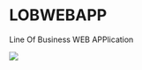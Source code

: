 LOBWEBAPP
=========

Line Of Business WEB APPlication

![](https://www.codeship.io/projects/df194520-5fc1-0131-549f-3a23184f235a/status?branch=develop)
